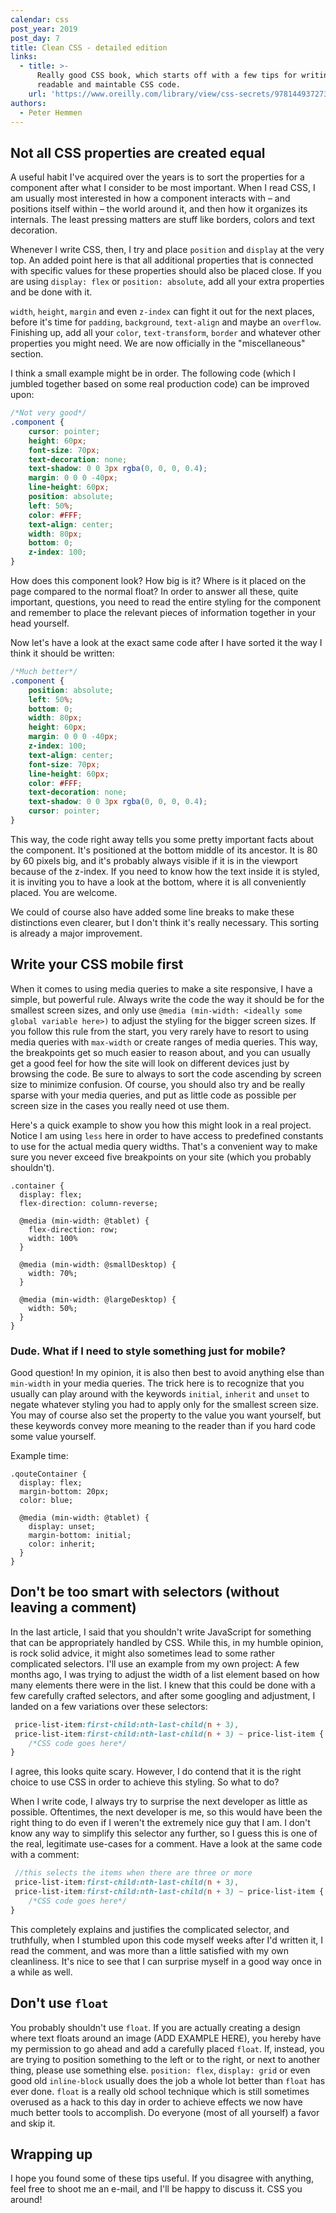 ```yaml
---
calendar: css
post_year: 2019
post_day: 7
title: Clean CSS - detailed edition
links:
  - title: >-
      Really good CSS book, which starts off with a few tips for writing
      readable and maintable CSS code.
    url: 'https://www.oreilly.com/library/view/css-secrets/9781449372736/'
authors:
  - Peter Hemmen
---
```


## Not all CSS properties are created equal

A useful habit I've acquired over the years is to sort the properties for a component after what I consider to be most important. When I read CSS, I am usually most interested in how a component interacts with – and positions itself within – the world around it, and then how it organizes its internals. The least pressing matters are stuff like borders, colors and text decoration.

Whenever I write CSS, then, I try and place `position` and `display` at the very top. An added point here is that all additional properties that is connected with specific values for these properties should also be placed close. If you are using `display: flex` or `position: absolute`, add all your extra properties and be done with it.
  
`width`, `height`, `margin` and even `z-index` can fight it out for the next places, before it's time for `padding`, `background`, `text-align` and maybe an `overflow`. Finishing up, add all your `color`, `text-transform`, `border` and whatever other properties you might need. We are now officially in the "miscellaneous" section.

I think a small example might be in order. The following code (which I jumbled together based on some real production code) can be improved upon:

```css
/*Not very good*/
.component {
    cursor: pointer;
    height: 60px;
    font-size: 70px;
    text-decoration: none;
    text-shadow: 0 0 3px rgba(0, 0, 0, 0.4);
    margin: 0 0 0 -40px;
    line-height: 60px;
    position: absolute;
    left: 50%;
    color: #FFF;
    text-align: center;
    width: 80px;
    bottom: 0;
    z-index: 100;
}
```
How does this component look? How big is it? Where is it placed on the page compared to the normal float? In order to answer all these, quite important, questions, you need to read the entire styling for the component and remember to place the relevant pieces of information together in your head yourself.

Now let's have a look at the exact same code after I have sorted it the way I think it should be written:
```css
/*Much better*/
.component {
    position: absolute;
    left: 50%;
    bottom: 0;
    width: 80px;
    height: 60px;
    margin: 0 0 0 -40px;
    z-index: 100;
    text-align: center;
    font-size: 70px;
    line-height: 60px;
    color: #FFF;
    text-decoration: none;
    text-shadow: 0 0 3px rgba(0, 0, 0, 0.4);
    cursor: pointer;
}
```

This way, the code right away tells you some pretty important facts about the component. It's positioned at the bottom middle of its ancestor. It is 80 by 60 pixels big, and it's probably always visible if it is in the viewport because of the z-index. If you need to know how the text inside it is styled, it is inviting you to have a look at the bottom, where it is all conveniently placed. You are welcome.

We could of course also have added some line breaks to make these distinctions even clearer, but I don't think it's really necessary. This sorting is already a major improvement.



## Write your CSS mobile first

When it comes to using media queries to make a site responsive, I have a simple, but powerful rule. Always write the code the way it should be for the smallest screen sizes, and only use `@media (min-width: <ideally some global variable here>)` to adjust the styling for the bigger screen sizes. If you follow this rule from the start, you very rarely have to resort to using media queries with `max-width` or create ranges of media queries. This way, the breakpoints get so much easier to reason about, and you can usually get a good feel for how the site will look on different devices just by browsing the code. Be sure to always to sort the code ascending by screen size to minimize confusion. Of course, you should also try and be really sparse with your media queries, and put as little code as possible per screen size in the cases you really need ot use them.

Here's a quick example to show you how this might look in a real project. Notice I am using `less` here in order to have access to predefined constants to use for the actual media query widths. That's a convenient way to make sure you never exceed five breakpoints on your site (which you probably shouldn't).

```less
.container {
  display: flex;
  flex-direction: column-reverse;
  
  @media (min-width: @tablet) {
    flex-direction: row;
    width: 100%
  }

  @media (min-width: @smallDesktop) {
    width: 70%;
  }

  @media (min-width: @largeDesktop) {
    width: 50%;
  }
}
```


### Dude. What if I need to style something just for mobile?

Good question! In my opinion, it is also then best to avoid anything else than `min-width` in your media queries. The trick here is to recognize that you usually can play around with the keywords `initial`, `inherit` and `unset` to negate whatever styling you had to apply only for the smallest screen size. You may of course also set the property to the value you want yourself, but these keywords convey more meaning to the reader than if you hard code some value yourself.

Example time:
```less
.qouteContainer {
  display: flex;
  margin-bottom: 20px;
  color: blue;

  @media (min-width: @tablet) {
    display: unset;
    margin-bottom: initial;
    color: inherit;
  }
}
``` 


## Don't be too smart with selectors (without leaving a comment)

In the last article, I said that you shouldn't write JavaScript for something that can be appropriately handled by CSS. While this, in my humble opinion, is rock solid advice, it might also sometimes lead to some rather complicated selectors. I'll use an example from my own project: A few months ago, I was trying to adjust the width of a list element based on how many elements there were in the list. I knew that this could be done with a few carefully crafted selectors, and after some googling and adjustment, I landed on a few variations over these selectors:

```scss
 price-list-item:first-child:nth-last-child(n + 3),
 price-list-item:first-child:nth-last-child(n + 3) ~ price-list-item {
    /*CSS code goes here*/
}
```

I agree, this looks quite scary. However, I do contend that it is the right choice to use CSS in order to achieve this styling. So what to do?

When I write code, I always try to surprise the next developer as little as possible. Oftentimes, the next developer is me, so this would have been the right thing to do even if I weren't the extremely nice guy that I am. I don't know any way to simplify this selector any further, so I guess this is one of the real, legitimate use-cases for a comment. Have a look at the same code with a comment:

```scss
 //this selects the items when there are three or more
 price-list-item:first-child:nth-last-child(n + 3),
 price-list-item:first-child:nth-last-child(n + 3) ~ price-list-item {
    /*CSS code goes here*/
}
```

This completely explains and justifies the complicated selector, and truthfully, when I stumbled upon this code myself weeks after I'd written it, I read the comment, and was more than a little satisfied with my own cleanliness. It's nice to see that I can surprise myself in a good way once in a while as well.


## Don't use `float`

You probably shouldn't use `float`. If you are actually creating a design where text floats around an image (ADD EXAMPLE HERE), you hereby have my permission to go ahead and add a carefully placed `float`. If, instead, you are trying to position something to the left or to the right, or next to another thing, please use something else. `position: flex`, `display: grid` or even good old `inline-block` usually does the job a whole lot better than `float` has ever done. `float` is a really old school technique which is still sometimes overused as a hack to this day in order to achieve effects we now have much better tools to accomplish. Do everyone (most of all yourself) a favor and skip it.

## Wrapping up

I hope you found some of these tips useful. If you disagree with anything, feel free to shoot me an e-mail, and I'll be happy to discuss it. CSS you around!

